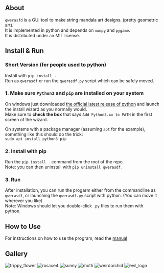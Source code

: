 ## About
`qwerasfd` is a GUI tool to make string mandala art designs. (pretty geometric art).  
It is implemented in python and depends on `numpy` and `pygame`.  
It is distributed under an MIT license.

## Install & Run
### Short Version (for people used to python)
Install with `pip install .`  
Run as `qwerasdf` or run the `qwerasdf.py` script which can be safely moved.  

### 1. Make sure `Python3` and `pip` are installed on your system
On windows just downloaded [the official latest release of python](https://www.python.org/downloads/windows/)
and launch the install wizard as you normally would.  
Make sure to **check the box** that says `Add Python3.xx to PATH` in the first screen of the wizard.

On systems with a package manager (assuming `apt` for the example), something like this should do the trick:  
`sudo apt install python3 pip`

### 2. Install with pip
Run the `pip install .` command from the root of the repo.  
Note: you can then uninstall with `pip uninstall qwerasdf`.  

### 3. Run
After installation, you can run the progarm either from the commandline as `qwerasdf`,
or launching the `qwerasdf.py` script with python. (You can move it wherever you like)  
Note: Windows should let you double-click `.py` files to run them with python.

## How to Use
For instructions on how to use the program, read the [manual](manual.md)

## Gallery

![trippy_flower](gallery/trippy_flower.png)
![rosace4](gallery/rosace4.png)
![sunny](gallery/sunny.png)
![moth](gallery/moth.png)
![weirdorchid](gallery/weirdorchid.png)
![evil_logo](gallery/evil_logo.png)

